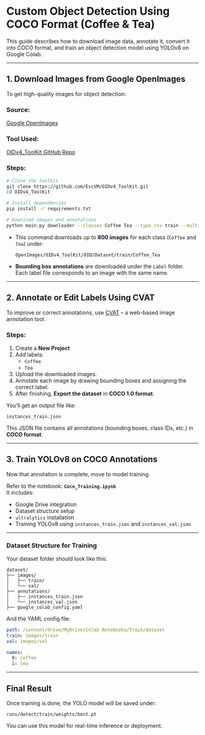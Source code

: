 # Custom Object Detection Using COCO Format (Coffee & Tea)

This guide describes how to download image data, annotate it, convert it into COCO format, and train an object detection model using YOLOv8 on Google Colab.

---

## 1. Download Images from Google OpenImages

To get high-quality images for object detection:

### Source:
[Google OpenImages](https://storage.googleapis.com/openimages/web/index.html)

### Tool Used:
[OIDv4_ToolKit GitHub Repo](https://github.com/EscVM/OIDv4_ToolKit.git)

### Steps:

```bash
# Clone the toolkit
git clone https://github.com/EscVM/OIDv4_ToolKit.git
cd OIDv4_ToolKit

# Install dependencies
pip install -r requirements.txt

# Download images and annotations
python main.py downloader --classes Coffee Tea --type_csv train --multiclass 1 --limit 800
```

- This command downloads up to **800 images** for each class (`Coffee` and `Tea`) under:
  ```
  OpenImages/OIDv4_ToolKit/OID/Dataset/train/Coffee_Tea
  ```

- **Bounding box annotations** are downloaded under the `Label` folder.  
  Each label file corresponds to an image with the same name.

---

## 2. Annotate or Edit Labels Using CVAT

To improve or correct annotations, use [CVAT](https://www.cvat.ai/) – a web-based image annotation tool.

### Steps:

1. Create a **New Project**
2. Add labels:
   - `Coffee`
   - `Tea`
3. Upload the downloaded images.
4. Annotate each image by drawing bounding boxes and assigning the correct label.
5. After finishing, **Export the dataset** in **COCO 1.0 format**.

You’ll get an output file like:
```
instances_train.json
```

This JSON file contains all annotations (bounding boxes, class IDs, etc.) in **COCO format**.

---

## 3. Train YOLOv8 on COCO Annotations

Now that annotation is complete, move to model training.

Refer to the notebook: **`Coco_Training.ipynb`**  
It includes:

- Google Drive integration
- Dataset structure setup
- `ultralytics` installation
- Training YOLOv8 using `instances_train.json` and `instances_val.json`

---

### Dataset Structure for Training

Your dataset folder should look like this:

```
dataset/
├── images/
│   ├── train/
│   └── val/
├── annotations/
│   ├── instances_train.json
│   └── instances_val.json
├── google_colab_config.yaml
```

And the YAML config file:

```yaml
path: /content/drive/MyDrive/Colab Notebooks/Train/dataset
train: images/train
val: images/val

names:
  0: coffee
  1: tea
```

---

## Final Result

Once training is done, the YOLO model will be saved under:

```
runs/detect/train/weights/best.pt
```

You can use this model for real-time inference or deployment.
